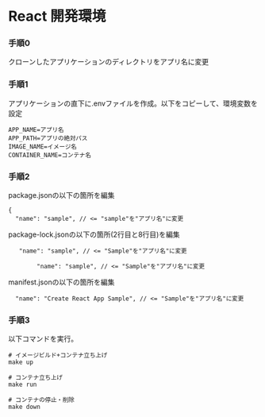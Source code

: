 # React 開発環境

### 手順0
クローンしたアプリケーションのディレクトリをアプリ名に変更

### 手順1
アプリケーションの直下に.envファイルを作成。以下をコピーして、環境変数を設定
```
APP_NAME=アプリ名
APP_PATH=アプリの絶対パス
IMAGE_NAME=イメージ名
CONTAINER_NAME=コンテナ名
```

### 手順2
package.jsonの以下の箇所を編集
```
{
  "name": "sample", // <= "sample"を"アプリ名"に変更
```
package-lock.jsonの以下の箇所(2行目と8行目)を編集
```
   "name": "sample", // <= "Sample"を"アプリ名"に変更

		"name": "sample", // <= "Sample"を"アプリ名"に変更
```

manifest.jsonの以下の箇所を編集
```
  "name": "Create React App Sample", // <= "Sample"を"アプリ名"に変更
```

### 手順3
以下コマンドを実行。
``` 
# イメージビルド+コンテナ立ち上げ
make up

# コンテナ立ち上げ
make run

# コンテナの停止・削除
make down
```
